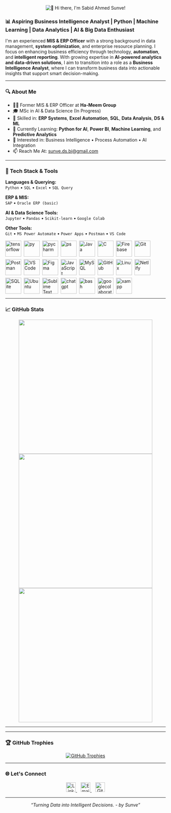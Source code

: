 <p align="center">
  <img src="https://readme-typing-svg.demolab.com?font=Fira&size=26&duration=3000&pause=5000&color=1F75C6&center=true&vCenter=true&width=700&lines=Hi+there%2C+I'm+Sabid+Ahmed+Sunve!" alt="👋 Hi there, I'm Sabid Ahmed Sunve!" />
</p>

### 📊 Aspiring Business Intelligence Analyst | Python | Machine Learning | Data Analytics | AI & Big Data Enthusiast

I'm an experienced **MIS & ERP Officer** with a strong background in data management, **system optimization**, and enterprise resource planning. I focus on enhancing business efficiency through technology, **automation**, and **intelligent reporting**. With growing expertise in **AI-powered analytics and data-driven solutions**, I aim to transition into a role as a **Business Intelligence Analyst**, where I can transform business data into actionable insights that support smart decision-making.

---

### 🔍 About Me

- 👨‍💼 Former MIS & ERP Officer at **Ha-Meem Group**
- 🎓 MSc in AI & Data Science (In Progress)
- 💼 Skilled in: **ERP Systems**, **Excel Automation**, **SQL**, **Data Analysis**, **DS & ML**
- 🚀 Currently Learning: **Python for AI**, **Power BI**, **Machine Learning**, and **Predictive Analytics**
- 🧠 Interested in: Business Intelligence • Process Automation • AI Integration
- 📫 Reach Me At: sunve.ds.bi@gmail.com

---

### 🧰 Tech Stack & Tools

**Languages & Querying:**  
`Python` • `SQL` • `Excel` • `SQL Query`

**ERP & MIS:**  
`SAP` • `Oracle ERP (basic)` 

**AI & Data Science Tools:**  
`Jupyter` • `Pandas` • `Scikit-learn` • `Google Colab`

**Other Tools:**  
`Git` • `MS Power Automate` • `Power Apps` • `Postman` • `VS Code`
<p align="left" style="display: flex; flex-wrap: wrap; gap: 8px; align-items: center;">
  <img src="https://skillicons.dev/icons?i=tensorflow" alt="tensorflow" height="50" />
  <img src="https://skillicons.dev/icons?i=py" alt="py" height="50" />
  <img src="https://skillicons.dev/icons?i=pycharm" alt="pycharm" height="50" />
  <img src="https://skillicons.dev/icons?i=ps" alt="ps" height="50" />
  <img src="https://skillicons.dev/icons?i=java" alt="Java" height="50" />
  <img src="https://skillicons.dev/icons?i=c" alt="C" height="50" />
  <img src="https://skillicons.dev/icons?i=firebase" alt="Firebase" height="50" />
  <img src="https://skillicons.dev/icons?i=git" alt="Git" height="50" />
  <img src="https://skillicons.dev/icons?i=postman" alt="Postman" height="50" />
  <img src="https://skillicons.dev/icons?i=vscode" alt="VS Code" height="50" />
  <img src="https://skillicons.dev/icons?i=figma" alt="Figma" height="50" />
  <img src="https://skillicons.dev/icons?i=js" alt="JavaScript" height="50" />
  <img src="https://skillicons.dev/icons?i=mysql" alt="MySQL" height="50" />
  <img src="https://skillicons.dev/icons?i=github" alt="GitHub" height="50" />
  <img src="https://skillicons.dev/icons?i=linux" alt="Linux" height="50" />
  <img src="https://skillicons.dev/icons?i=netlify" alt="Netlify" height="50" />
  <img src="https://skillicons.dev/icons?i=sqlite" alt="SQLite" height="50" />
  <img src="https://skillicons.dev/icons?i=ubuntu" alt="Ubuntu" height="50" />
  <img src="https://skillicons.dev/icons?i=sublime" alt="Sublime Text" height="50" />
  <img src="https://skills.syvixor.com/api/icons?i=chatgpt" alt="chatgpt" height="50" />
  <img src="https://skills.syvixor.com/api/icons?i=bash" alt="bash" height="50" />
  <img src="https://skills.syvixor.com/api/icons?i=googlecolaboratory" alt="googlecolaboratory" height="50" />
  <img src="https://skills.syvixor.com/api/icons?i=xampp" alt="xampp" height="50" />
</p>

---

### 📈 GitHub Stats

<div align="center">
  <img src="https://github-readme-stats.vercel.app/api/top-langs/?username=sabidahmedsunve&layout=compact&theme=radical&hide_border=false" width="420" />
  <img src="https://github-readme-stats.vercel.app/api?username=sabidahmedsunve&show_icons=true&theme=radical&count_private=true&include_all_commits=true&hide_border=false" width="420" />
  <img src="https://streak-stats.demolab.com/?user=sabidahmedsunve&theme=radical&hide_border=false" width="420" />
</div>


---

---

### 🏆 GitHub Trophies

<p align="center">
  <a href="https://github.com/ryo-ma/github-profile-trophy">
    <img src="https://github-profile-trophy.vercel.app/?username=sabidahmedsunve&theme=flat&no-bg=true&margin-w=10&margin-h=10" alt="GitHub Trophies" />
  </a>
</p>


---

### 🌐 Let's Connect

<p align="center">
  <a href="https://www.linkedin.com/in/sabidahmedsunve/" target="_blank">
    <img src="https://cdn.jsdelivr.net/npm/simple-icons@3.0.1/icons/linkedin.svg" alt="LinkedIn" height="30">
  </a>
  &nbsp;&nbsp;
  <a href="mailto:sunve.ds.bi@gmail.com">
    <img src="https://cdn.jsdelivr.net/npm/simple-icons@3.0.1/icons/gmail.svg" alt="Email" height="30">
  </a>
  &nbsp;&nbsp;
  <a href="https://github.com/sabidahmedsunve">
    <img src="https://cdn.jsdelivr.net/npm/simple-icons@3.0.1/icons/github.svg" alt="GitHub" height="30">
  </a>
</p>

---

<p align="center">
  <em>“Turning Data into Intelligent Decisions. - by Sunve”</em>
</p>

